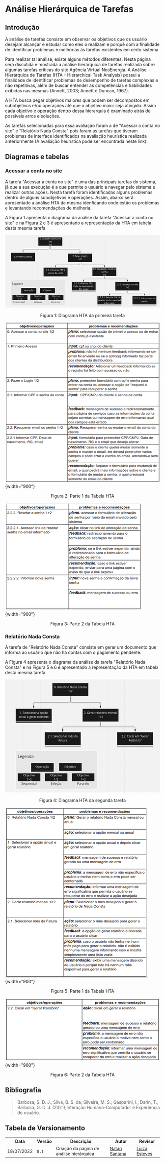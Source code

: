 # Análise Hierárquica de Tarefas

## Introdução

A análise de tarefas consiste em observar os objetivos que os usuário desejam alcançar e estudar como eles o realizam e porquê com a finalidade de identificar problemas e melhorias às tarefas existentes em certo sistema.

Para realizar tal análise, existe alguns métodos diferentes. Nesta página sera discutida e mostrada a análise hierárquica de tarefas realizada sobre algumas tarefas críticas do site Agência Virtual NeoEnergia. A Análise Hierárquica de Tarefas (HTA – Hierarchical Task Analysis) possui a finalidade de identificar problemas de desempenho de tarefas complexas e não repetitivas, além de buscar entender as competências e habilidades exibidas nas mesmas (Annett, 2003; Annett e Duncan, 1967).

A HTA busca pegar objetivos maiores que podem ser decompostos em subobjetivos e/ou operações até que o objetivo maior seja atingido. Assim cada objetivo e operação dentro dessa hierarquia é examinado atrás de possíveis erros e soluções.

As tarefas selecionadas para essa avaliação foram a de "Acessar a conta no site" e "Relatório Nada Consta" pois foram as tarefas que tiveram problemas de interface identificados na avaliação heurística realizada anteriormente (A avaliação heurística pode ser encontrada neste link).

## Diagramas e tabelas

### Acessar a conta no site

A tarefa "Acessar a conta no site" é uma das principais tarefas do sistema, já que a sua execução é a que permite o usuário a navegar pelo sistema e realizar outras ações. Nesta tarefa foram identificadas alguns problemas dentro de alguns subobjetivos e operações. Assim, abaixo será apresentado a análise HTA da mesma idenficando onde estão os problemas e levantando recomendações de melhoria.

A Figura 1 apresenta o diagrama da análise da tarefa "Acessar a conta no site" e na Figura 2 e 3 é apresentado a representação da HTA em tabela desta mesma tarefa.

![Figura 1](../assets/analise_hierarquica/figura1.png)
<div style="text-align: center">
    Figura 1: Diagrama HTA da primeira tarefa
</div>

![Figura 2](../assets/analise_hierarquica/figura2.png){width="900"}
<div style="text-align: center">
    Figura 2: Parte 1 da Tabela HTA
</div>

![Figura 3](../assets/analise_hierarquica/figura3.png){width="900"}
<div style="text-align: center">
    Figura 3: Parte 2 da Tabela HTA
</div>

### Relatório Nada Consta

A tarefa de "Relatório Nada Consta" consiste em gerar um documento que informa ao usuário que não há contas com o pagamento pendente.

A Figura 4 apresenta o diagrama da análise da tarefa "Relatório Nada Consta" e na Figura 5 e 6 é apresentado a representação da HTA em tabela desta mesma tarefa.

![Figura 4](../assets/analise_hierarquica/figura4.png)
<div style="text-align: center">
    Figura 4: Diagrama HTA da segunda tarefa
</div>

![Figura 5](../assets/analise_hierarquica/figura5.png){width="900"}
<div style="text-align: center">
    Figura 5: Parte 1 da Tabela HTA
</div>

![Figura 6](../assets/analise_hierarquica/figura6.png){width="900"}
<div style="text-align: center">
    Figura 6: Parte 2 da Tabela HTA
</div>

## Bibliografia
> Barbosa, S. D. J.; Silva, B. S. da; Silveira, M. S.; Gasparini, I.; Darin, T.; Barbosa, G. D. J. (2021);Interação Humano-Computador e Experiência do usuário.

## Tabela de Versionamento

| Data | Versão | Descrição | Autor | Revisor |
| ---- | ------ | --------- | ----- | ------- |
| 18/07/2022 | `0.1`  | Criação da página de análise hierárquica | [Natan Santana](https://github.com/Neitan2001) | [Luíza Esteves](https://github.com/luiza-esteves)
